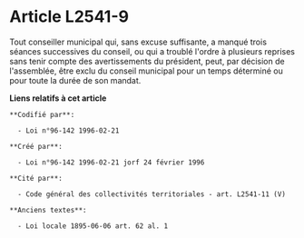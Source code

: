 # Article L2541-9

Tout conseiller municipal qui, sans excuse suffisante, a manqué trois séances successives du conseil, ou qui a troublé
l'ordre à plusieurs reprises sans tenir compte des avertissements du président, peut, par décision de l'assemblée, être exclu
du conseil municipal pour un temps déterminé ou pour toute la durée de son mandat.

**Liens relatifs à cet article**

	**Codifié par**:

	  - Loi n°96-142 1996-02-21

	**Créé par**:

	  - Loi n°96-142 1996-02-21 jorf 24 février 1996

	**Cité par**:

	  - Code général des collectivités territoriales - art. L2541-11 (V)

	**Anciens textes**:

	  - Loi locale 1895-06-06 art. 62 al. 1
